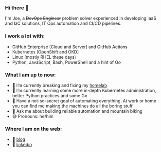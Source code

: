 ### Hi there 👋

I'm Joe, a ~~DevOps Engineer~~ problem solver experienced in developing IaaS and IaC solutions, IT Ops automation and CI/CD pipelines.

### I work a lot with:
  - GitHub Enterprise (Cloud and Server) and GitHub Actions
  - Kubernetes (OpenShift and OKD)
  - Linux (mostly RHEL these days)
  - Python, JavaScript, Bash, PowerShell and a hint of Go
  

### What I am up to now:
  - 🔭 I’m currently breaking and fixing my [homelab](https://github.com/joeykleinsorge/freshlab)
  - 🌱 I’m currently learning some more in-depth Kubernetes administration, better Python practices and some Go
  - 🤖 Have a not-so-secret goal of automating everything. At work or home you can find me making the machines do all the boring stuff
  - 💬 Ask me about building reliable automation and mountain biking
  - 😄 Pronouns: he/him  
  

### Where I am on the web:
  - :page_with_curl: [blog][blog] 
  - 👔 [linkedin][linkedin]

[blog]: https://blog.kleinsorge.dev
[linkedin]: https://linkedin.com/in/joekleinsorge
